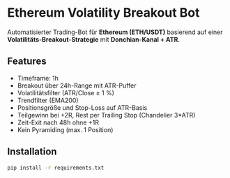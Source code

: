# Ethereum Volatility Breakout Bot

Automatisierter Trading-Bot für **Ethereum (ETH/USDT)** basierend auf einer
**Volatilitäts-Breakout-Strategie** mit **Donchian-Kanal + ATR**.

## Features
- Timeframe: 1h
- Breakout über 24h-Range mit ATR-Puffer
- Volatilitätsfilter (ATR/Close ≥ 1 %)
- Trendfilter (EMA200)
- Positionsgröße und Stop-Loss auf ATR-Basis
- Teilgewinn bei +2R, Rest per Trailing Stop (Chandelier 3*ATR)
- Zeit-Exit nach 48h ohne +1R
- Kein Pyramiding (max. 1 Position)

## Installation
```bash
pip install -r requirements.txt
